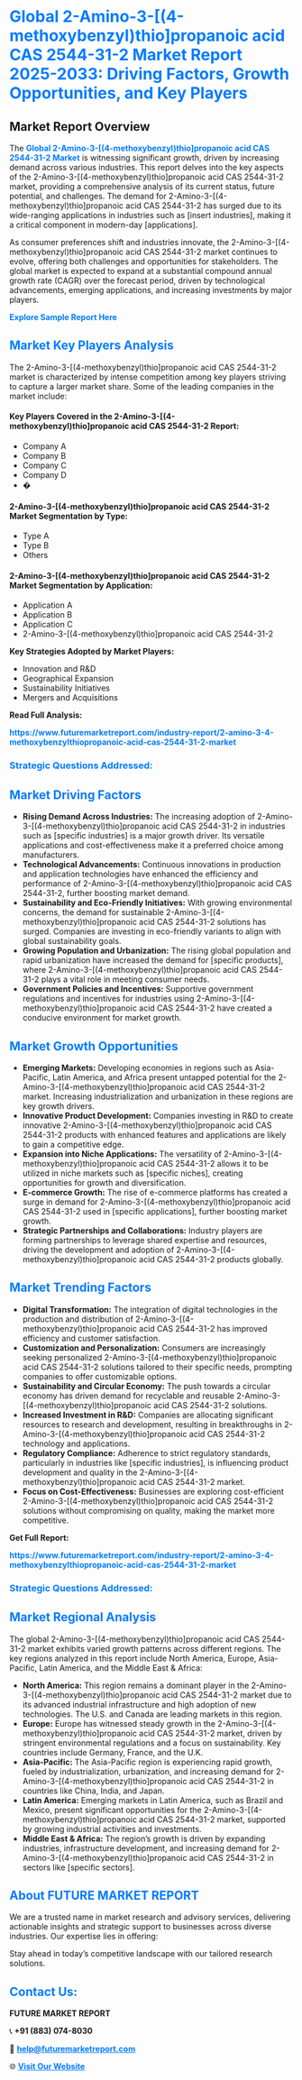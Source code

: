 <h1 style="color: #007BFF;">Global 2-Amino-3-[(4-methoxybenzyl)thio]propanoic acid CAS 2544-31-2 Market Report 2025-2033: Driving Factors, Growth Opportunities, and Key Players</h1>

<section id="overview">
<h2>Market Report Overview</h2>
<p>The <a href="https://www.futuremarketreport.com/industry-report/2-amino-3-4-methoxybenzylthiopropanoic-acid-cas-2544-31-2-market" style="color: #007BFF; text-decoration: none;"><strong>Global 2-Amino-3-[(4-methoxybenzyl)thio]propanoic acid CAS 2544-31-2 Market</strong></a> is witnessing significant growth, driven by increasing demand across various industries. This report delves into the key aspects of the 2-Amino-3-[(4-methoxybenzyl)thio]propanoic acid CAS 2544-31-2 market, providing a comprehensive analysis of its current status, future potential, and challenges. The demand for 2-Amino-3-[(4-methoxybenzyl)thio]propanoic acid CAS 2544-31-2 has surged due to its wide-ranging applications in industries such as [insert industries], making it a critical component in modern-day [applications].</p>
<p>As consumer preferences shift and industries innovate, the 2-Amino-3-[(4-methoxybenzyl)thio]propanoic acid CAS 2544-31-2 market continues to evolve, offering both challenges and opportunities for stakeholders. The global market is expected to expand at a substantial compound annual growth rate (CAGR) over the forecast period, driven by technological advancements, emerging applications, and increasing investments by major players.</p>
</section>

<section id="overview">
<p><a href="https://www.futuremarketreport.com/request-sample/reportId=119570" style="color: #007BFF; text-decoration: none;"><strong>Explore Sample Report Here</strong></a></p>
</section>

<section id="key-players">
<h2 style="color: #007BFF;">Market Key Players Analysis</h2>
<p>The 2-Amino-3-[(4-methoxybenzyl)thio]propanoic acid CAS 2544-31-2 market is characterized by intense competition among key players striving to capture a larger market share. Some of the leading companies in the market include:</p>
<h4>Key Players Covered in the 2-Amino-3-[(4-methoxybenzyl)thio]propanoic acid CAS 2544-31-2 Report:</h4>
<ul><li>Company A</li><li>Company B</li><li>Company C</li><li>Company D</li><li>�</li></ul>
<h4>2-Amino-3-[(4-methoxybenzyl)thio]propanoic acid CAS 2544-31-2 Market Segmentation by Type:</h4>
<ul><li>Type A</li><li>Type B</li><li>Others</li></ul>

<h4>2-Amino-3-[(4-methoxybenzyl)thio]propanoic acid CAS 2544-31-2 Market Segmentation by Application:</h4>
<ul><li>Application A</li><li>Application B</li><li>Application C</li><li>2-Amino-3-[(4-methoxybenzyl)thio]propanoic acid CAS 2544-31-2</li></ul>
<p><strong>Key Strategies Adopted by Market Players:</strong></p>
<ul>
<li>Innovation and R&D</li>
<li>Geographical Expansion</li>
<li>Sustainability Initiatives</li>
<li>Mergers and Acquisitions</li>
</ul>
</section>

<section>
<p><strong>Read Full Analysis: </strong></p><a href="https://www.futuremarketreport.com/industry-report/2-amino-3-4-methoxybenzylthiopropanoic-acid-cas-2544-31-2-market" style="color: #007BFF; text-decoration: none;"><strong>https://www.futuremarketreport.com/industry-report/2-amino-3-4-methoxybenzylthiopropanoic-acid-cas-2544-31-2-market</strong></a>
<h3 style="color: #007BFF;">Strategic Questions Addressed:</h3>
</section>

<section id="driving-factors">
<h2 style="color: #007BFF;">Market Driving Factors</h2>
<ul>
<li><strong>Rising Demand Across Industries:</strong> The increasing adoption of 2-Amino-3-[(4-methoxybenzyl)thio]propanoic acid CAS 2544-31-2 in industries such as [specific industries] is a major growth driver. Its versatile applications and cost-effectiveness make it a preferred choice among manufacturers.</li>
<li><strong>Technological Advancements:</strong> Continuous innovations in production and application technologies have enhanced the efficiency and performance of 2-Amino-3-[(4-methoxybenzyl)thio]propanoic acid CAS 2544-31-2, further boosting market demand.</li>
<li><strong>Sustainability and Eco-Friendly Initiatives:</strong> With growing environmental concerns, the demand for sustainable 2-Amino-3-[(4-methoxybenzyl)thio]propanoic acid CAS 2544-31-2 solutions has surged. Companies are investing in eco-friendly variants to align with global sustainability goals.</li>
<li><strong>Growing Population and Urbanization:</strong> The rising global population and rapid urbanization have increased the demand for [specific products], where 2-Amino-3-[(4-methoxybenzyl)thio]propanoic acid CAS 2544-31-2 plays a vital role in meeting consumer needs.</li>
<li><strong>Government Policies and Incentives:</strong> Supportive government regulations and incentives for industries using 2-Amino-3-[(4-methoxybenzyl)thio]propanoic acid CAS 2544-31-2 have created a conducive environment for market growth.</li>
</ul>
</section>

<section id="growth-opportunities">
<h2 style="color: #007BFF;">Market Growth Opportunities</h2>
<ul>
<li><strong>Emerging Markets:</strong> Developing economies in regions such as Asia-Pacific, Latin America, and Africa present untapped potential for the 2-Amino-3-[(4-methoxybenzyl)thio]propanoic acid CAS 2544-31-2 market. Increasing industrialization and urbanization in these regions are key growth drivers.</li>
<li><strong>Innovative Product Development:</strong> Companies investing in R&D to create innovative 2-Amino-3-[(4-methoxybenzyl)thio]propanoic acid CAS 2544-31-2 products with enhanced features and applications are likely to gain a competitive edge.</li>
<li><strong>Expansion into Niche Applications:</strong> The versatility of 2-Amino-3-[(4-methoxybenzyl)thio]propanoic acid CAS 2544-31-2 allows it to be utilized in niche markets such as [specific niches], creating opportunities for growth and diversification.</li>
<li><strong>E-commerce Growth:</strong> The rise of e-commerce platforms has created a surge in demand for 2-Amino-3-[(4-methoxybenzyl)thio]propanoic acid CAS 2544-31-2 used in [specific applications], further boosting market growth.</li>
<li><strong>Strategic Partnerships and Collaborations:</strong> Industry players are forming partnerships to leverage shared expertise and resources, driving the development and adoption of 2-Amino-3-[(4-methoxybenzyl)thio]propanoic acid CAS 2544-31-2 products globally.</li>
</ul>
</section>

<section id="trending-factors">
<h2 style="color: #007BFF;">Market Trending Factors</h2>
<ul>
<li><strong>Digital Transformation:</strong> The integration of digital technologies in the production and distribution of 2-Amino-3-[(4-methoxybenzyl)thio]propanoic acid CAS 2544-31-2 has improved efficiency and customer satisfaction.</li>
<li><strong>Customization and Personalization:</strong> Consumers are increasingly seeking personalized 2-Amino-3-[(4-methoxybenzyl)thio]propanoic acid CAS 2544-31-2 solutions tailored to their specific needs, prompting companies to offer customizable options.</li>
<li><strong>Sustainability and Circular Economy:</strong> The push towards a circular economy has driven demand for recyclable and reusable 2-Amino-3-[(4-methoxybenzyl)thio]propanoic acid CAS 2544-31-2 solutions.</li>
<li><strong>Increased Investment in R&D:</strong> Companies are allocating significant resources to research and development, resulting in breakthroughs in 2-Amino-3-[(4-methoxybenzyl)thio]propanoic acid CAS 2544-31-2 technology and applications.</li>
<li><strong>Regulatory Compliance:</strong> Adherence to strict regulatory standards, particularly in industries like [specific industries], is influencing product development and quality in the 2-Amino-3-[(4-methoxybenzyl)thio]propanoic acid CAS 2544-31-2 market.</li>
<li><strong>Focus on Cost-Effectiveness:</strong> Businesses are exploring cost-efficient 2-Amino-3-[(4-methoxybenzyl)thio]propanoic acid CAS 2544-31-2 solutions without compromising on quality, making the market more competitive.</li>
</ul>
</section>

<section>
<p><strong>Get Full Report: </strong></p><a href="https://www.futuremarketreport.com/industry-report/2-amino-3-4-methoxybenzylthiopropanoic-acid-cas-2544-31-2-market" style="color: #007BFF; text-decoration: none;"><strong>https://www.futuremarketreport.com/industry-report/2-amino-3-4-methoxybenzylthiopropanoic-acid-cas-2544-31-2-market</strong></a>
<h3 style="color: #007BFF;">Strategic Questions Addressed:</h3>
</section>


<section id="regional-analysis">
<h2 style="color: #007BFF;">Market Regional Analysis</h2>
<p>The global 2-Amino-3-[(4-methoxybenzyl)thio]propanoic acid CAS 2544-31-2 market exhibits varied growth patterns across different regions. The key regions analyzed in this report include North America, Europe, Asia-Pacific, Latin America, and the Middle East & Africa:</p>
<ul>
<li><strong>North America:</strong> This region remains a dominant player in the 2-Amino-3-[(4-methoxybenzyl)thio]propanoic acid CAS 2544-31-2 market due to its advanced industrial infrastructure and high adoption of new technologies. The U.S. and Canada are leading markets in this region.</li>
<li><strong>Europe:</strong> Europe has witnessed steady growth in the 2-Amino-3-[(4-methoxybenzyl)thio]propanoic acid CAS 2544-31-2 market, driven by stringent environmental regulations and a focus on sustainability. Key countries include Germany, France, and the U.K.</li>
<li><strong>Asia-Pacific:</strong> The Asia-Pacific region is experiencing rapid growth, fueled by industrialization, urbanization, and increasing demand for 2-Amino-3-[(4-methoxybenzyl)thio]propanoic acid CAS 2544-31-2 in countries like China, India, and Japan.</li>
<li><strong>Latin America:</strong> Emerging markets in Latin America, such as Brazil and Mexico, present significant opportunities for the 2-Amino-3-[(4-methoxybenzyl)thio]propanoic acid CAS 2544-31-2 market, supported by growing industrial activities and investments.</li>
<li><strong>Middle East & Africa:</strong> The region’s growth is driven by expanding industries, infrastructure development, and increasing demand for 2-Amino-3-[(4-methoxybenzyl)thio]propanoic acid CAS 2544-31-2 in sectors like [specific sectors].</li>
</ul>
</section>

<footer>
<h2 style="color: #007BFF;">About FUTURE MARKET REPORT</h2>
<p>We are a trusted name in market research and advisory services, delivering actionable insights and strategic support to businesses across diverse industries. Our expertise lies in offering:</p>

<p>Stay ahead in today’s competitive landscape with our tailored research solutions.</p>

<h2 style="color: #007BFF;">Contact Us:</h2>
<p><strong>FUTURE MARKET REPORT</strong></p>
<p>📞 <strong>+91 (883) 074-8030</strong></p>
<p>📧 <strong><a href="mailto:help@futuremarketreport.com" style="color: #007BFF;">help@futuremarketreport.com</a></strong></p>
<p>🌐 <strong><a href="https://www.futuremarketreport.com/" style="color: #007BFF;">Visit Our Website</a></strong></p>
</footer>